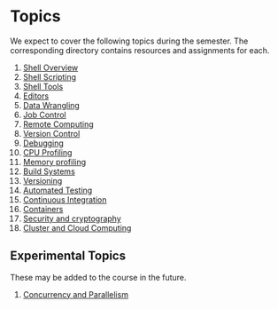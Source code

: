# Topics

We expect to cover the following topics during the semester. The corresponding
directory contains resources and assignments for each.

  1. [Shell Overview](01-shell-overview/)
  2. [Shell Scripting](02-shell-scripting/)
  3. [Shell Tools](03-shell-tools/)
  4. [Editors](04-editors/)
  5. [Data Wrangling](05-data-wrangling/)
  6. [Job Control](06-job-control/)
  7. [Remote Computing](07-remote-computing/)
  8. [Version Control](08-version-control/)
  9. [Debugging](09-debugging/)
  10. [CPU Profiling](10-cpu-profiling/)
  11. [Memory profiling](11-memory-profiling/)
  12. [Build Systems](12-build-systems/)
  13. [Versioning](13-versioning/)
  14. [Automated Testing](14-automated-testing/)
  15. [Continuous Integration](15-continuous-integration/)
  16. [Containers](16-containers/)
  17. [Security and cryptography](17-security/)
  18. [Cluster and Cloud Computing](18-cluster-computing/)

## Experimental Topics

These may be added to the course in the future.

  1. [Concurrency and Parallelism](xx-concurrency/)

